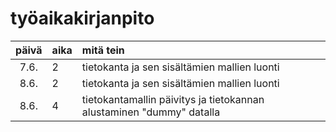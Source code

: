 # työaikakirjanpito

| päivä | aika | mitä tein                                                            |
| :---: | :--- | :------------------------------------------------------------------- |
| 7.6.  | 2    | tietokanta ja sen sisältämien mallien luonti                         |
| 8.6.  | 2    | tietokanta ja sen sisältämien mallien luonti                         |
| 8.6.  | 4    | tietokantamallin päivitys ja tietokannan alustaminen "dummy" datalla |
